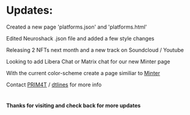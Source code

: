 # Updates:
 
 Created a new page 'platforms.json' and 'platforms.html'
 
 Edited Neuroshack .json file and added a few style changes
 
 Releasing 2 NFTs next month and a new track on Soundcloud / Youtube
 
 Looking to add Libera Chat or Matrix chat for our new Minter page
 
 With the current color-scheme create a page similiar to [Minter](https://prim4t.github.io/neuroshack/Minter/index)
 
 Contact [PRIM4T](https://primat.art) / [dtlines](https://www.github.com/dtlines) for more info
 
 #
 
 #### Thanks for visiting and check back for more updates


